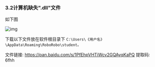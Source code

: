 ### 3.2计算机缺失".dll"文件
如下图

![img](https://gblobscdn.gitbook.com/assets%2F-M765RyKk30nBu9TRBCA%2F-M7pg_jcNVhKJGt1MMPw%2F-M7pizfK28dnzeEyxLvi%2F50.jpeg?alt=media&token=0ccddc43-f04c-466b-87d1-c37eee120bf9)

下载以下文件放在软件根目录下 `C:\Users\《用户名》\AppData\Roaming\RoboRobo\student。`

文件链接: https://pan.baidu.com/s/1PfEhpVHTiWcv2GQAyqKaPQ 提取码: 6fhh 